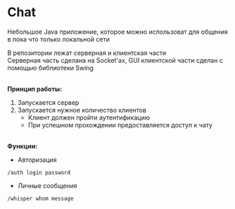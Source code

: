 # Chat

Небольшое Java приложение, которое можно использоват для общения в пока что только локальной сети

В репозитории лежат серверная и клиентская части
<br/>Серверная часть сделана на Socket'ах, GUI клиентской части сделан с помощью библиотеки Swing

<br>**Принцип работы:**
1. Запускается сервер
2. Запускается нужное количество клиентов
   - Клиент должен пройти аутентификацию
   - При успешном прохождении предоставляется доступ к чату

<br>**Функции:**
- Авторизация
```
/auth login password
```
- Личные сообщения
```
/whisper whom message
```
